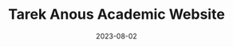 ---
# Leave the homepage title empty to use the site title
title: Tarek Anous Academic Website
date: 2023-08-02
type: landing

sections:
  - block: hero
    content:
      title: |
        The Anous group 
      image:
        filename: deSitter.jpeg
      text: |- 
        <br>

        Welcome to Tarek Anous's group webpage, where you can find information about group members, research and teaching activities, and events going on. 
        {style="font-size: 1rem;"}

  - block: markdown
    content:
      title: Research  
      image:
        filename: 
      text: |-
       ![Collapse](/uploads/collapse.png#center)
       One of the landmark pursuits of theoretical physics is to quantize the gravitational interaction. String theory provides a perturbative approach, but requires extra particles, symmetries, and spacetime dimensions. Worst of all, string theory fails as a framework in expanding spacetimes---and it just so happens that our universe is [expanding at an exponential rate](https://www.nobelprize.org/prizes/physics/2011/summary/).

       Luckily, string theory has led to the development of _holographic dualities_, such as the AdS/CFT correspondence (learn about it [here](https://www.damtp.cam.ac.uk/user/aw846/AdSCFT.html)), which posits that spacetime physics emerges as a strong-coupling, many-body limit of quantum systems that do not interact gravitationally. 

       My research aims to understand how spacetime horizon physics is encoded using such dualities, and explore models that incorporate the expansion of spacetime. Some approaches that I have taken in the past include: 

       - Low-dimensional models of classical and quantum gravity, and their holographic duals
          - For example: thermalization as a dual of gravitational [black hole collapse](/publication/anous-2016-kss)
       - Supersymmetric matrix quantum mechanics as a [toy model](/publication/anous-2019-rqb) for [string theoretic black holes](/publication/anous-2017-mwr)
       - Disordered systems as a model of [cold](/publication/anous-2021-eqj), [fragmented black holes](/publication/anninos-2016-szt)
       - Quantum field theory on a rigid de Sitter background, including
          - The constraints imposed by [symmetries](/publication/anninos-2023-lin) and [unitarity](/publication/anous-2020-nxu)
          - The cosmological wavefunction and how it controls the [infrared of loop integrals](/publication/anninos-2014-lwa)



  - block: people
    content:
      title: Meet the team
      # Choose which groups/teams of users to display.
      #   Edit `user_groups` in each user's profile to add them to one or more of these groups.
      user_groups:
          - Researchers
          - Graduate Students
          - Alumni
      sort_by: Params.last_name
      sort_ascending: true
    design:
      show_interests: false
      show_role: true
      show_social: true
  
  - block: contact
    content:
      title: <span style="color:#1C4E9D">Office Address</span>
      text: 
      email: t.anous@qmul.ac.uk
      address:  
        street: School of Mathematical Sciences<br> MB-B24<br> Queen Mary University of London<br> Mile End Road
        city: London
        postcode: 'E3 2JZ'
        country: United Kingdom
        country_code: UK
      coordinates:
        latitude: #'51.522419'
        longitude: #'-0.043088'
      directions: We are located between the <span style="color:#38761D">Stepney</span> <span style="color:#C27BA0">Green</span> and <span style="color:#CC0000">Mi</span><span style="color:#38761D">le E</span><span style="color:#C27BA0">nd</span> tube stops<br> 

        <iframe src="https://www.google.com/maps/embed?pb=!1m18!1m12!1m3!1d2482.493285291059!2d-0.0457134232438842!3d51.522511671816844!2m3!1f0!2f0!3f0!3m2!1i1024!2i768!4f13.1!3m3!1m2!1s0x48761d2f3123ff19%3A0x1a14b140e802c875!2sSchool%20of%20Mathematical%20Sciences!5e0!3m2!1sen!2suk!4v1691160967834!5m2!1sen!2suk" width="100%" height="450" style="border:0;" allowfullscreen="" loading="lazy" referrerpolicy="no-referrer-when-downgrade"></iframe>
      #contact_links:
      #  - icon: comments
      #    icon_pack: fas
      #    name: Discuss on Forum
      #    link: 'https://discourse.gohugo.io'
    
      # Automatically link email and phone or display as text?
      autolink: true
    
      # Email form provider
      # form:
      #  provider: netlify
      #  formspree:
      #    id:
      #  netlify:
      #    # Enable CAPTCHA challenge to reduce spam?
      #    captcha: false
    design:
      columns: '1'

  - block: markdown
    content:
      title:
      subtitle: ''
      text:
    design:
      columns: '1'
      background:
        image: 
          filename: deSitter.jpeg
          filters:
            brightness: 1
          parallax: true
          position: center
          size: cover
          text_color_light: true
      spacing:
        padding: ['20px', '0', '20px', '0']
      css_class: fullscreen
  
---